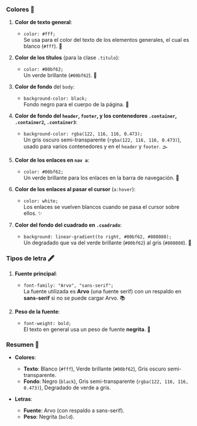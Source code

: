 ### Colores 🎨

1. **Color de texto general**:  
   - `color: #fff;`  
     Se usa para el color del texto de los elementos generales, el cual es blanco (`#fff`). 🤍

2. **Color de los títulos** (para la clase `.titulo`):  
   - `color: #00bf62;`  
     Un verde brillante (`#00bf62`). 🍃

3. **Color de fondo** del `body`:  
   - `background-color: black;`  
     Fondo negro para el cuerpo de la página. 🖤

4. **Color de fondo del `header`, `footer`, y los contenedores `.container`, `.container2`, `.container3`**:  
   - `background-color: rgba(122, 116, 116, 0.473);`  
     Un gris oscuro semi-transparente (`rgba(122, 116, 116, 0.473)`), usado para varios contenedores y en el `header` y `footer`. 🌫️

5. **Color de los enlaces en `nav a`**:  
   - `color: #00bf62;`  
     Un verde brillante para los enlaces en la barra de navegación. 🌿

6. **Color de los enlaces al pasar el cursor** (`a:hover`):  
   - `color: white;`  
     Los enlaces se vuelven blancos cuando se pasa el cursor sobre ellos. ✨

7. **Color del fondo del cuadrado en `.cuadrado`**:  
   - `background: linear-gradient(to right, #00bf62, #808080);`  
     Un degradado que va del verde brillante (`#00bf62`) al gris (`#808080`). 🌈

### Tipos de letra 🖋️

1. **Fuente principal**:  
   - `font-family: "Arvo", "sans-serif";`  
     La fuente utilizada es **Arvo** (una fuente serif) con un respaldo en **sans-serif** si no se puede cargar Arvo. 📚

2. **Peso de la fuente**:  
   - `font-weight: bold;`  
     El texto en general usa un peso de fuente **negrita**. 💪

### Resumen 📜

- **Colores**:  
  - **Texto**: Blanco (`#fff`), Verde brillante (`#00bf62`), Gris oscuro semi-transparente.  
  - **Fondo**: Negro (`black`), Gris semi-transparente (`rgba(122, 116, 116, 0.473)`), Degradado de verde a gris.  
  
- **Letras**:  
  - **Fuente**: Arvo (con respaldo a sans-serif).  
  - **Peso**: Negrita (`bold`).
